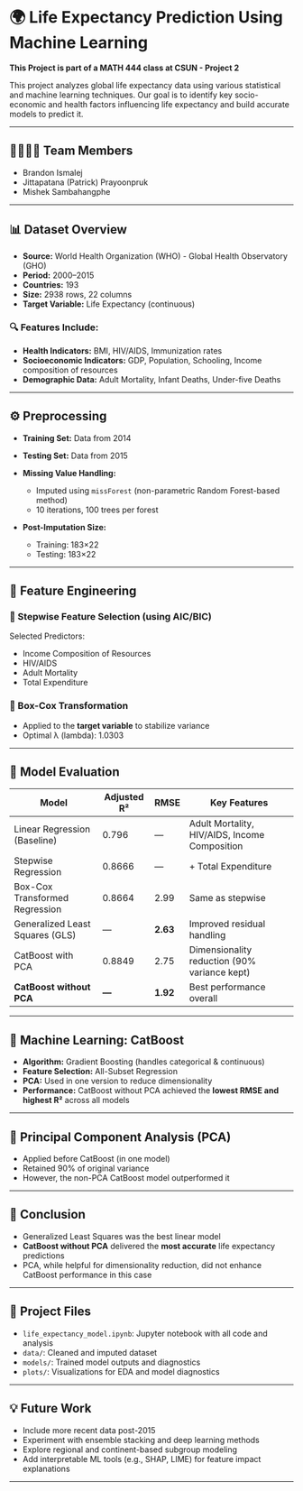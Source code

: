 # 🌍 Life Expectancy Prediction Using Machine Learning

**This Project is part of a MATH 444 class at CSUN - Project 2**

This project analyzes global life expectancy data using various statistical and machine learning techniques. Our goal is to identify key socio-economic and health factors influencing life expectancy and build accurate models to predict it.

---

## 👨‍👩‍👧‍👦 Team Members

- Brandon Ismalej  
- Jittapatana (Patrick) Prayoonpruk  
- Mishek Sambahangphe  

---

## 📊 Dataset Overview

- **Source:** World Health Organization (WHO) - Global Health Observatory (GHO)
- **Period:** 2000–2015  
- **Countries:** 193  
- **Size:** 2938 rows, 22 columns  
- **Target Variable:** Life Expectancy (continuous)

### 🔍 Features Include:

- **Health Indicators:** BMI, HIV/AIDS, Immunization rates  
- **Socioeconomic Indicators:** GDP, Population, Schooling, Income composition of resources  
- **Demographic Data:** Adult Mortality, Infant Deaths, Under-five Deaths  

---

## ⚙️ Preprocessing

- **Training Set:** Data from 2014  
- **Testing Set:** Data from 2015  
- **Missing Value Handling:**  
  - Imputed using `missForest` (non-parametric Random Forest-based method)  
  - 10 iterations, 100 trees per forest  

- **Post-Imputation Size:**  
  - Training: 183×22  
  - Testing: 183×22

---

## 📐 Feature Engineering

### 📌 Stepwise Feature Selection (using AIC/BIC)

Selected Predictors:
- Income Composition of Resources  
- HIV/AIDS  
- Adult Mortality  
- Total Expenditure  

### 🔄 Box-Cox Transformation
- Applied to the **target variable** to stabilize variance  
- Optimal λ (lambda): 1.0303  

---

## 🧪 Model Evaluation

| Model                                | Adjusted R² | RMSE     | Key Features                                 |
|-------------------------------------|-------------|----------|----------------------------------------------|
| Linear Regression (Baseline)        | 0.796       | —        | Adult Mortality, HIV/AIDS, Income Composition |
| Stepwise Regression                 | 0.8666      | —        | + Total Expenditure                           |
| Box-Cox Transformed Regression      | 0.8664      | 2.99     | Same as stepwise                              |
| Generalized Least Squares (GLS)     | —           | **2.63** | Improved residual handling                    |
| CatBoost with PCA                   | 0.8849      | 2.75     | Dimensionality reduction (90% variance kept)  |
| **CatBoost without PCA**            | **—**       | **1.92** | Best performance overall                      |

---

## 🤖 Machine Learning: CatBoost

- **Algorithm:** Gradient Boosting (handles categorical & continuous)
- **Feature Selection:** All-Subset Regression  
- **PCA:** Used in one version to reduce dimensionality  
- **Performance:** CatBoost without PCA achieved the **lowest RMSE and highest R²** across all models

---

## 🧠 Principal Component Analysis (PCA)

- Applied before CatBoost (in one model)  
- Retained 90% of original variance  
- However, the non-PCA CatBoost model outperformed it

---

## 🏁 Conclusion

- Generalized Least Squares was the best linear model
- **CatBoost without PCA** delivered the **most accurate** life expectancy predictions
- PCA, while helpful for dimensionality reduction, did not enhance CatBoost performance in this case

---

## 📁 Project Files

- `life_expectancy_model.ipynb`: Jupyter notebook with all code and analysis
- `data/`: Cleaned and imputed dataset
- `models/`: Trained model outputs and diagnostics
- `plots/`: Visualizations for EDA and model diagnostics

---

## 💡 Future Work

- Include more recent data post-2015  
- Experiment with ensemble stacking and deep learning methods  
- Explore regional and continent-based subgroup modeling  
- Add interpretable ML tools (e.g., SHAP, LIME) for feature impact explanations

---
